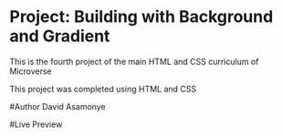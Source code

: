 # Project: Building with Background and Gradient

This is the fourth project of the main HTML and CSS curriculum of Microverse

This project was completed using HTML and CSS

#Author
David Asamonye

#Live Preview
